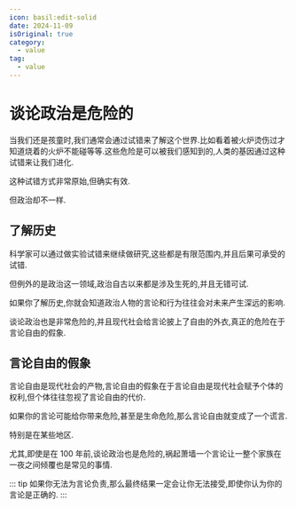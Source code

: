 ```yaml
---
icon: basil:edit-solid
date: 2024-11-09
isOriginal: true
category:
  - value
tag:
  - value
---
```


# 谈论政治是危险的

当我们还是孩童时,我们通常会通过试错来了解这个世界.比如看着被火炉烫伤过才知道烧着的火炉不能碰等等.这些危险是可以被我们感知到的,人类的基因通过这种试错来让我们进化.

这种试错方式非常原始,但确实有效.

但政治却不一样.

<!-- more -->

## 了解历史

科学家可以通过做实验试错来继续做研究,这些都是有限范围内,并且后果可承受的试错.

但例外的是政治这一领域,政治自古以来都是涉及生死的,并且无错可试.

如果你了解历史,你就会知道政治人物的言论和行为往往会对未来产生深远的影响.

谈论政治也是非常危险的,并且现代社会给言论披上了自由的外衣,真正的危险在于言论自由的假象.

## 言论自由的假象

言论自由是现代社会的产物,言论自由的假象在于言论自由是现代社会赋予个体的权利,但个体往往忽视了言论自由的代价.

如果你的言论可能给你带来危险,甚至是生命危险,那么言论自由就变成了一个谎言.

特别是在某些地区.

尤其,即使是在 100 年前,谈论政治也是危险的,祸起萧墙一个言论让一整个家族在一夜之间倾覆也是常见的事情.

::: tip
如果你无法为言论负责,那么最终结果一定会让你无法接受,即使你认为你的言论是正确的.
:::
